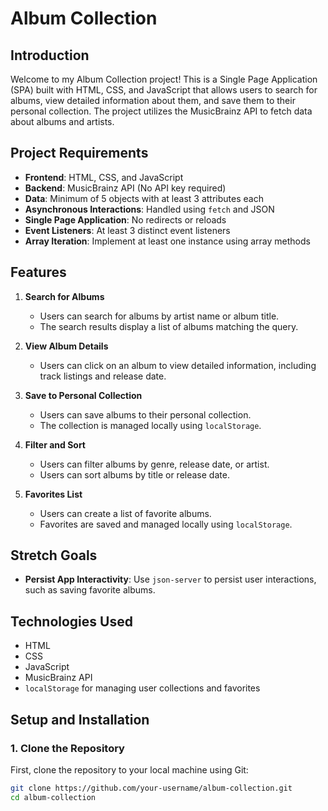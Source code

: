 # Album Collection

## Introduction
Welcome to my Album Collection project! This is a Single Page Application (SPA) built with HTML, CSS, and JavaScript that allows users to search for albums, view detailed information about them, and save them to their personal collection. The project utilizes the MusicBrainz API to fetch data about albums and artists.

## Project Requirements
- **Frontend**: HTML, CSS, and JavaScript
- **Backend**: MusicBrainz API (No API key required)
- **Data**: Minimum of 5 objects with at least 3 attributes each
- **Asynchronous Interactions**: Handled using `fetch` and JSON
- **Single Page Application**: No redirects or reloads
- **Event Listeners**: At least 3 distinct event listeners
- **Array Iteration**: Implement at least one instance using array methods

## Features
1. **Search for Albums**
   - Users can search for albums by artist name or album title.
   - The search results display a list of albums matching the query.

2. **View Album Details**
   - Users can click on an album to view detailed information, including track listings and release date.

3. **Save to Personal Collection**
   - Users can save albums to their personal collection.
   - The collection is managed locally using `localStorage`.

4. **Filter and Sort**
   - Users can filter albums by genre, release date, or artist.
   - Users can sort albums by title or release date.

5. **Favorites List**
   - Users can create a list of favorite albums.
   - Favorites are saved and managed locally using `localStorage`.

## Stretch Goals
- **Persist App Interactivity**: Use `json-server` to persist user interactions, such as saving favorite albums.

## Technologies Used
- HTML
- CSS
- JavaScript
- MusicBrainz API
- `localStorage` for managing user collections and favorites

## Setup and Installation

### 1. Clone the Repository
First, clone the repository to your local machine using Git:
```bash
git clone https://github.com/your-username/album-collection.git
cd album-collection
